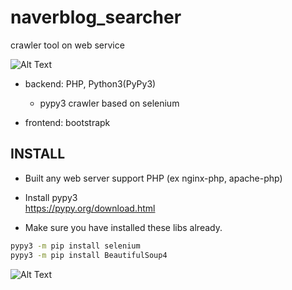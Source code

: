 # naverblog_searcher  
crawler tool on web service

![Alt Text](https://thumbs.gfycat.com/ClumsyMediumElephantbeetle.webp)

* backend: PHP, Python3(PyPy3)  
  * pypy3 crawler based on selenium  
  
* frontend: bootstrapk


## INSTALL 
* Built any web server support PHP (ex nginx-php, apache-php)  

* Install pypy3  
https://pypy.org/download.html
* Make sure you have installed these libs already.  
```bash
pypy3 -m pip install selenium
pypy3 -m pip install BeautifulSoup4
```
![Alt Text](https://media.giphy.com/media/vFKqnCdLPNOKc/giphy.gif)
